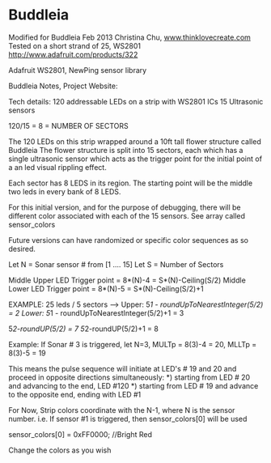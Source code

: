 Buddleia
========

 Modified for Buddleia Feb 2013
  Christina Chu, www.thinklovecreate.com
  Tested on a short strand of 25, WS2801 http://www.adafruit.com/products/322

  Adafruit WS2801, NewPing sensor library

  Buddleia Notes, Project Website: 
  
  Tech details:
  120 addressable LEDs on a strip with WS2801 ICs 
  15 Ultrasonic sensors 
  
  120/15 = 8  = NUMBER OF SECTORS
    
  The 120 LEDs on this strip wrapped around a 10ft tall flower structure called Buddleia
  The flower structure is split into 15 sectors, each which has a single ultrasonic sensor 
  which acts as the trigger point for the initial point of a an led visual rippling effect. 
  
  Each sector has 8 LEDS in its region. The starting point will be the middle two leds in 
  every bank of 8 LEDS.
  
  For this initial version, and for the purpose of debugging, there will be different color
  associated with each of the 15 sensors. See array called sensor_colors
 
  Future versions can have randomized or specific color sequences as so desired. 
  
  Let N = Sonar sensor # from [1 .... 15]
  Let S = Number of Sectors
  
  Middle Upper LED Trigger point = 8*(N)-4 = S*(N)-Ceiling(S/2)
  Middle Lower LED Trigger point = 8*(N)-5 = S*(N)-Ceiling(S/2)+1

  EXAMPLE: 
  25 leds / 5 sectors  --> 
  Upper:  5*1 - roundUpToNearestInteger(5/2) = 2
  Lower:  5*1 - roundUpToNearestInteger(5/2)+1 = 3
  
  5*2-roundUP(5/2) = 7
  5*2-roundUP(5/2)+1 = 8
  
  Example: If Sonar # 3 is triggered, let N=3, 
  MULTp = 8(3)-4 = 20, 
  MLLTp = 8(3)-5 = 19

This means the pulse sequence will initiate at LED's # 19 and 20 and proceed in opposite
directions simultaneously:
  *) starting from LED # 20 and advancing to the end, LED #120
  *) starting from LED # 19 and advance to the opposite end, ending with LED #1

For Now, Strip colors coordinate with the N-1, where N is the sensor number. 
i.e. If sensor #1 is triggered, then sensor_colors[0] will be used

  sensor_colors[0] = 0xFF0000; //Bright Red
  
  Change the colors as you wish
